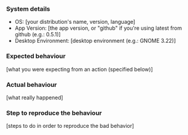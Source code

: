 ### System details

* OS: [your distribution's name, version, language]
* App Version: [the app version, or "github" if you're using latest from github (e.g.: 0.5.1)]
* Desktop Environment: [desktop environment (e.g.: GNOME 3.22)]

### Expected behaviour

[what you were expecting from an action (specified below)]

### Actual behaviour

[what really happened]

### Step to reproduce the behaviour

[steps to do in order to reproduce the bad behavior]
